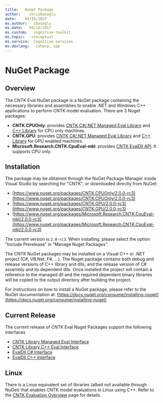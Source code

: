 ```yaml
---
title:   NuGet Package
author:    chrisbasoglu
date:    04/16/2017
ms.author:   cbasoglu
ms.date:   04/16/2017
ms.custom:   cognitive-toolkit
ms.topic:   conceptual
ms.service:  Cognitive-services
ms.devlang:   csharp, cpp
---
```


# NuGet Package

## Overview

The CNTK Eval NuGet package is a NuGet package containing the necessary libraries and assemblies to enable .NET and Windows C++ applications to perform CNTK model evaluation. There are 3 Nuget packages:

* **CNTK.CPUOnly**: provides [CNTK C#/.NET Managed Eval Library](./CNTK-Library-Managed-API.md) and [C++ Library](./CNTK-Library-Native-Eval-Interface.md) for CPU only machines.
* **CNTK.GPU**: provides [CNTK C#/.NET Managed Eval Library](./CNTK-Library-Managed-API.md) and [C++ Library](./CNTK-Library-Native-Eval-Interface.md) for GPU enabled machines.
* **Microsoft.Research.CNTK.CpuEval-mkl**: provides [CNTK EvalDll API](./EvalDll-Evaluation-Overview.md). It supports CPU only.

## Installation
The package may be obtained through the NuGet Package Manager inside Visual Studio by searching for "CNTK", or downloaded directly from NuGet:

* [https://www.nuget.org/packages/CNTK.CPUOnly/2.0.0-rc3](https://www.nuget.org/packages/CNTK.CPUOnly/2.0.0-rc3)   
* [https://www.nuget.org/packages/CNTK.GPU/2.0.0-rc3](https://www.nuget.org/packages/CNTK.GPU/2.0.0-rc3)
* [https://www.nuget.org/packages/Microsoft.Research.CNTK.CpuEval-mkl/2.0.0-rc3](https://www.nuget.org/packages/Microsoft.Research.CNTK.CpuEval-mkl/2.0.0-rc3)

The current version is `2.0-rc3`. When installing, please select the option "Include Prerelease" in "Manage Nuget Packages".

The CNTK NuGet packages may be installed on a Visual C++ or .NET project (C#, VB.Net, F#, ...). The Nuget package contains both debug and release versions of C++ library and dlls, and the release version of C# assembly and its dependent dlls. Once installed the project will contain a reference to the managed dll and the required dependent binary libraries will be copied to the output directory after building the project. 

For instructions on how to install a NuGet package, please refer to the NuGet documentation at:
[https://docs.nuget.org/consume/installing-nuget](https://docs.nuget.org/consume/installing-nuget)

## Current Release
The current release of CNTK Eval Nuget Packages support the following interfaces
* [CNTK Library Managed Eval Interface](./CNTK-Library-Managed-API.md)
* [CNTK Library C++ Eval Interface](./CNTK-Library-Native-Eval-Interface.md)
* [EvalDll C# Interface](./EvalDll-Managed-API.md) 
* [EvalDll C++ Interface](./EvalDll-Native-API.md)

## Linux
There is a Linux equivalent set of libraries (albeit not available through NuGet) that enables CNTK model evaluations in Linux using C++. Refer to the [CNTK Evaluation Overview](./CNTK-Evaluation-Overview.md) page for details.
